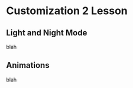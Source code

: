 <html>
    <head>
    <link rel="stylesheet" href="page2.css">
    </head>
    <body>
        <div class="title">
    <h1>Customization 2 Lesson</h1>
    </div>
    <div class="lesson">
    <h2>Light and Night Mode</h2>
    <p>blah</p>
    <div class="lesson">
    <h2>Animations</h2>
    <p>blah</p>